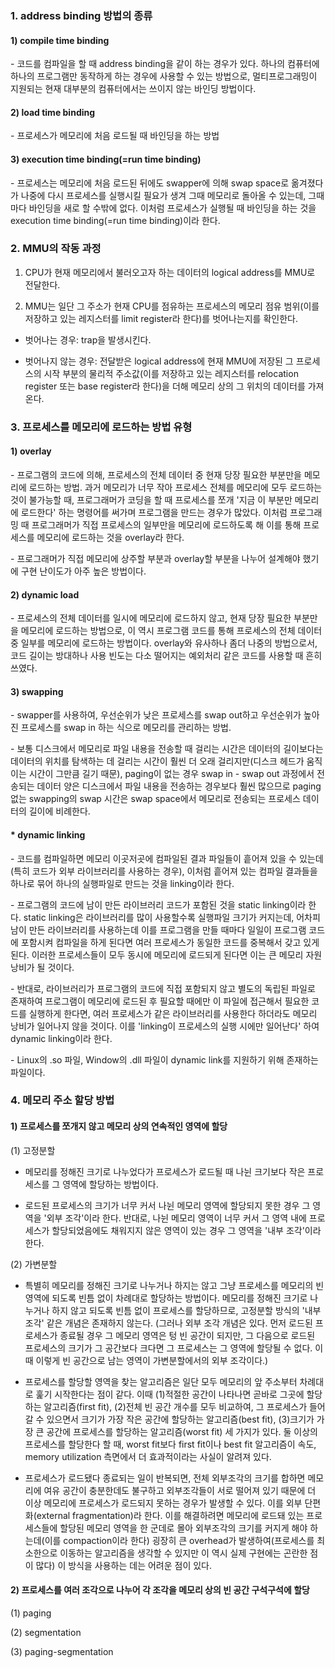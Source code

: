 ### 1. address binding 방법의 종류

#### 1) compile time binding

\- 코드를 컴파일을 할 때 address binding을 같이 하는 경우가 있다. 하나의 컴퓨터에 하나의 프로그램만 동작하게 하는 경우에 사용할 수 있는 방법으로, 멀티프로그래밍이 지원되는 현재 대부분의 컴퓨터에서는 쓰이지 않는 바인딩 방법이다.

#### 2) load time binding

\- 프로세스가 메모리에 처음 로드될 때 바인딩을 하는 방법

#### 3) execution time binding(=run time binding)

\- 프로세스는 메모리에 처음 로드된 뒤에도 swapper에 의해 swap space로 옮겨졌다가 나중에 다시 프로세스를 실행시킬 필요가 생겨 그때 메모리로 돌아올 수 있는데, 그때마다 바인딩을 새로 할 수밖에 없다. 이처럼 프로세스가 실행될 때 바인딩을 하는 것을 execution time binding(=run time binding)이라 한다.


### 2. MMU의 작동 과정

1) CPU가 현재 메모리에서 불러오고자 하는 데이터의 logical address를 MMU로 전달한다.

2) MMU는 일단 그 주소가 현재 CPU를 점유하는 프로세스의 메모리 점유 범위(이를 저장하고 있는 레지스터를 limit register라 한다)를 벗어나는지를 확인한다.

- 벗어나는 경우: trap을 발생시킨다.

- 벗어나지 않는 경우: 전달받은 logical address에 현재 MMU에 저장된 그 프로세스의 시작 부분의 물리적 주소값(이를 저장하고 있는 레지스터를 relocation register 또는 base register라 한다)을 더해 메모리 상의 그 위치의 데이터를 가져온다.


### 3. 프로세스를 메모리에 로드하는 방법 유형

#### 1) overlay

\- 프로그램의 코드에 의해, 프로세스의 전체 데이터 중 현재 당장 필요한 부분만을 메모리에 로드하는 방법. 과거 메모리가 너무 작아 프로세스 전체를 메모리에 모두 로드하는 것이 불가능할 때, 프로그래머가 코딩을 할 때 프로세스를 쪼개 '지금 이 부분만 메모리에 로드한다' 하는 명령어를 써가며 프로그램을 만드는 경우가 많았다. 이처럼 프로그래밍 때 프로그래머가 직접 프로세스의 일부만을 메모리에 로드하도록 해 이를 통해 프로세스를 메모리에 로드하는 것을 overlay라 한다.

\- 프로그래머가 직접 메모리에 상주할 부분과 overlay할 부분을 나누어 설계해야 했기에 구현 난이도가 아주 높은 방법이다.


#### 2) dynamic load

\- 프로세스의 전체 데이터를 일시에 메모리에 로드하지 않고, 현재 당장 필요한 부분만을 메모리에 로드하는 방법으로, 이 역시 프로그램 코드를 통해 프로세스의 전체 데이터 중 일부를 메모리에 로드하는 방법이다. overlay와 유사하나 좀더 나중의 방법으로서, 코드 길이는 방대하나 사용 빈도는 다소 떨어지는 예외처리 같은 코드를 사용할 때 흔히 쓰였다.

#### 3) swapping

\- swapper를 사용하여, 우선순위가 낮은 프로세스를 swap out하고 우선순위가 높아진 프로세스를 swap in 하는 식으로 메모리를 관리하는 방법.

\- 보통 디스크에서 메모리로 파일 내용을 전송할 때 걸리는 시간은 데이터의 길이보다는 데이터의 위치를 탐색하는 데 걸리는 시간이 훨씬 더 오래 걸리지만(디스크 헤드가 움직이는 시간이 그만큼 길기 때문), paging이 없는 경우 swap in - swap out 과정에서 전송되는 데이터 양은 디스크에서 파일 내용을 전송하는 경우보다 훨씬 많으므로 paging 없는 swapping의 swap 시간은 swap space에서 메모리로 전송되는 프로세스 데이터의 길이에 비례한다.


#### * dynamic linking

\- 코드를 컴파일하면 메모리 이곳저곳에 컴파일된 결과 파일들이 흩어져 있을 수 있는데(특히 코드가 외부 라이브러리를 사용하는 경우), 이처럼 흩어져 있는 컴파일 결과들을 하나로 묶어 하나의 실행파일로 만드는 것을 linking이라 한다.

\- 프로그램의 코드에 남이 만든 라이브러리 코드가 포함된 것을 static linking이라 한다. static linking은 라이브러리를 많이 사용할수록 실행파일 크기가 커지는데, 어차피 남이 만든 라이브러리를 사용하는데 이를 프로그램을 만들 때마다 일일이 프로그램 코드에 포함시켜 컴파일을 하게 된다면 여러 프로세스가 동일한 코드를 중복해서 갖고 있게 된다. 이러한 프로세스들이 모두 동시에 메모리에 로드되게 된다면 이는 큰 메모리 자원 낭비가 될 것이다.

\- 반대로, 라이브러리가 프로그램의 코드에 직접 포함되지 않고 별도의 독립된 파일로 존재하여 프로그램이 메모리에 로드된 후 필요할 때에만 이 파일에 접근해서 필요한 코드를 실행하게 한다면, 여러 프로세스가 같은 라이브러리를 사용한다 하더라도 메모리 낭비가 일어나지 않을 것이다. 이를 'linking이 프로세스의 실행 시에만 일어난다' 하여 dynamic linking이라 한다.

\- Linux의 .so 파일, Window의 .dll 파일이 dynamic link를 지원하기 위해 존재하는 파일이다.



### 4. 메모리 주소 할당 방법

#### 1) 프로세스를 쪼개지 않고 메모리 상의 연속적인 영역에 할당

(1) 고정분할

- 메모리를 정해진 크기로 나누었다가 프로세스가 로드될 때 나뉜 크기보다 작은 프로세스를 그 영역에 할당하는 방법이다.

- 로드된 프로세스의 크기가 너무 커서 나뉜 메모리 영역에 할당되지 못한 경우 그 영역을 '외부 조각'이라 한다. 반대로, 나뉜 메모리 영역이 너무 커서 그 영역 내에 프로세스가 할당되었음에도 채워지지 않은 영역이 있는 경우 그 영역을 '내부 조각'이라 한다.


(2) 가변분할

- 특별히 메모리를 정해진 크기로 나누거나 하지는 않고 그냥 프로세스를 메모리의 빈 영역에 되도록 빈틈 없이 차례대로 할당하는 방법이다. 메모리를 정해진 크기로 나누거나 하지 않고 되도록 빈틈 없이 프로세스를 할당하므로, 고정분할 방식의 '내부 조각' 같은 개념은 존재하지 않는다. (그러나 외부 조각 개념은 있다. 먼저 로드된 프로세스가 종료될 경우 그 메모리 영역은 텅 빈 공간이 되지만, 그 다음으로 로드된 프로세스의 크기가 그 공간보다 크다면 그 프로세스는 그 영역에 할당될 수 없다. 이때 이렇게 빈 공간으로 남는 영역이 가변분할에서의 외부 조각이다.)

- 프로세스를 할당할 영역을 찾는 알고리즘은 일단 모두 메모리의 앞 주소부터 차례대로 훑기 시작한다는 점이 같다. 이때 (1)적절한 공간이 나타나면 곧바로 그곳에 할당하는 알고리즘(first fit), (2)전체 빈 공간 개수를 모두 비교하여, 그 프로세스가 들어갈 수 있으면서 크기가 가장 작은 공간에 할당하는 알고리즘(best fit), (3)크기가 가장 큰 공간에 프로세스를 할당하는 알고리즘(worst fit) 세 가지가 있다. 둘 이상의 프로세스를 할당한다 할 때, worst fit보다 first fit이나 best fit 알고리즘이 속도, memory utilization 측면에서 더 효과적이라는 사실이 알려져 있다.

- 프로세스가 로드됐다 종료되는 일이 반복되면, 전체 외부조각의 크기를 합하면 메모리에 여유 공간이 충분한데도 불구하고 외부조각들이 서로 떨어져 있기 때문에 더 이상 메모리에 프로세스가 로드되지 못하는 경우가 발생할 수 있다. 이를 외부 단편화(external fragmentation)라 한다. 이를 해결하려면 메모리에 로드돼 있는 프로세스들에 할당된 메모리 영역을 한 군데로 몰아 외부조각의 크기를 커지게 해야 하는데(이를 compaction이라 한다) 굉장히 큰 overhead가 발생하여(프로세스를 최소한으로 이동하는 알고리즘을 생각할 수 있지만 이 역시 실제 구현에는 곤란한 점이 많다) 이 방식을 사용하는 데는 어려운 점이 있다.



#### 2) 프로세스를 여러 조각으로 나누어 각 조각을 메모리 상의 빈 공간 구석구석에 할당

(1) paging


(2) segmentation

(3) paging-segmentation